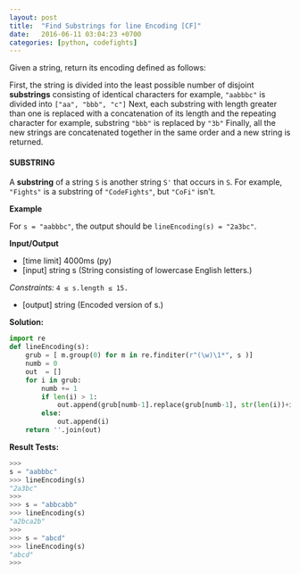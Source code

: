 ```yaml
---
layout: post
title:  "Find Substrings for line Encoding [CF]"
date:   2016-06-11 03:04:23 +0700
categories: [python, codefights]
---
```


Given a string, return its encoding defined as follows:

First, the string is divided into the least possible number of disjoint **substrings** consisting of identical characters
for example, `"aabbbc"` is divided into `["aa", "bbb", "c"]`
Next, each substring with length greater than one is replaced with a concatenation of its length and the repeating character
for example, substring `"bbb"` is replaced by `"3b"`
Finally, all the new strings are concatenated together in the same order and a new string is returned.

#### SUBSTRING

A **substring** of a string `S` is another string `S'` that occurs in `S`. For example, `"Fights"` is a substring of `"CodeFights"`, but `"CoFi"` isn't.

**Example**

For `s = "aabbbc"`, the output should be `lineEncoding(s) = "2a3bc"`.

**Input/Output**

* [time limit] 4000ms (py)
* [input] string s (String consisting of lowercase English letters.)

_Constraints:_ `4 ≤ s.length ≤ 15.`

* [output] string (Encoded version of s.)

**Solution:**

```python
import re
def lineEncoding(s):
    grub = [ m.group(0) for m in re.finditer(r"(\w)\1*", s )]
    numb = 0
    out  = []
    for i in grub:
        numb += 1
        if len(i) > 1:
            out.append(grub[numb-1].replace(grub[numb-1], str(len(i))+i[0]))
        else:
            out.append(i)
    return ''.join(out)
```

**Result Tests:**

```python
>>>
s = "aabbbc"
>>> lineEncoding(s)
"2a3bc"
>>>
>>> s = "abbcabb"
>>> lineEncoding(s)
"a2bca2b"
>>>
>>> s = "abcd"
>>> lineEncoding(s)
"abcd"
>>>
```
